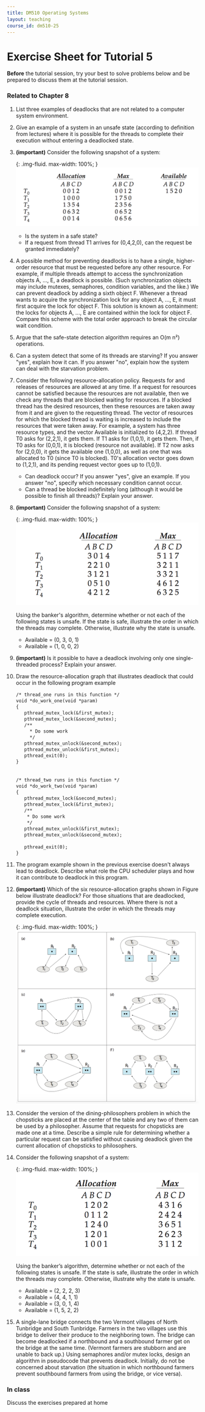 ```yaml
---
title: DM510 Operating Systems
layout: teaching
course_id: dm510-25
---
```


# Exercise Sheet for Tutorial 5

**Before** the tutorial session, try your best to solve problems below and be prepared to discuss them at the tutorial session.

### Related to Chapter 8
1. List three examples of deadlocks that are not related to a computer system environment.
2. Give an example of a system in an unsafe state (according to definition from lectures) where it is possible for the threads to complete their execution without entering a deadlocked state.
3. **(important)** Consider the following snapshot of a system:

    {: .img-fluid. max-width: 100%; }
    ![Banker's algorithm](banker1.png)

    - Is the system in a safe state?
    - If a request from thread T1 arrives for (0,4,2,0), can the request be granted immediately?
4. A possible method for preventing deadlocks is to have a single, higher-order resource that must be requested before any other resource. For example, if multiple threads attempt to access the synchronization objects A, ..., E, a deadlock is possible. (Such synchronization objects may include mutexes, semaphores, condition variables, and the like.) We can prevent deadlock by adding a sixth object F. Whenever a thread wants to acquire the synchronization lock for any object A, ..., E, it must first acquire the lock for object F. This solution is known as containment: the locks for objects A, ..., E are contained within the lock for object F. Compare this scheme with the total order approach to break the circular wait condition.
5. Argue that the safe-state detection algorithm requires an O(m n²) operations.
6. Can a system detect that some of its threads are starving? If you answer "yes", explain how it can. If you answer "no", explain how the system can deal with the starvation problem.
7. Consider the following resource-allocation policy. Requests for and releases of resources are allowed at any time. If a request for resources cannot be satisfied because the resources are not available, then we check any threads that are blocked waiting for resources. If a blocked thread has the desired resources, then these resources are taken away from it and are given to the requesting thread. The vector of resources for which the blocked thread is waiting is increased to include the resources that were taken away. For example, a system has three resource types, and the vector Available is initialized to (4,2,2). If thread T0 asks for (2,2,1), it gets them. If T1 asks for (1,0,1), it gets them. Then, if T0 asks for (0,0,1), it is blocked (resource not available). If T2 now asks for (2,0,0), it gets the available one (1,0,0), as well as one that was allocated to T0 (since T0 is blocked). T0's allocation vector goes down to (1,2,1), and its pending request vector goes up to (1,0,1).
    - Can deadlock occur? If you answer "yes", give an example. If you answer "no", specify which necessary condition cannot occur.
    - Can a thread be blocked indefinitely long (although it would be possible to finish all threads)? Explain your answer.
8. **(important)** Consider the following snapshot of a system:

    {: .img-fluid. max-width: 100%; }
    ![Banker's algorithm](banker2.png)

    Using the banker's algorithm, determine whether or not each of the following states is unsafe. If the state is safe, illustrate the order in which the threads may complete. Otherwise, illustrate why the state is unsafe.
    - Available = (0, 3, 0, 1)
    - Available = (1, 0, 0, 2)
10. **(important)** Is it possible to have a deadlock involving only one single-threaded process? Explain your answer.
11. Draw the resource-allocation graph that illustrates deadlock that could occur in the following program example
    ```
    /* thread_one runs in this function */
    void *do_work_one(void *param)
    {
       pthread_mutex_lock(&first_mutex);
       pthread_mutex_lock(&second_mutex);
       /**
         * Do some work
         */
       pthread_mutex_unlock(&second_mutex);
       pthread_mutex_unlock(&first_mutex);
       pthread_exit(0);
    }


    /* thread_two runs in this function */
    void *do_work_two(void *param)
    {
       pthread_mutex_lock(&second_mutex);
       pthread_mutex_lock(&first_mutex);
       /**
        * Do some work
        */
       pthread_mutex_unlock(&first_mutex);
       pthread_mutex_unlock(&second_mutex);

       pthread_exit(0);
    }
    ```
13. The program example shown in the previous exercise doesn't always lead to deadlock. Describe what role the CPU scheduler plays and how it can contribute to deadlock in this program.
14. **(important)** Which of the six resource-allocation graphs shown in Figure below illustrate deadlock? For those situations that are deadlocked, provide the cycle of threads and resources. Where there is not a deadlock situation, illustrate the order in which the threads may complete execution.

    {: .img-fluid. max-width: 100%; }
    ![Deadlock](deadlock.png)

16. Consider the version of the dining-philosophers problem in which the chopsticks are placed at the center of the table and any two of them can be used by a philosopher. Assume that requests for chopsticks are made one at a time. Describe a simple rule for determining whether a particular request can be satisfied without causing deadlock given the current allocation of chopsticks to philosophers.
17. Consider the following snapshot of a system:

    {: .img-fluid. max-width: 100%; }
    ![Banker](banker3.png)

    Using the banker’s algorithm, determine whether or not each of the following states is unsafe. If the state is safe, illustrate the order in which the threads may complete. Otherwise, illustrate why the state is unsafe.
    - Available = (2, 2, 2, 3)
    - Available = (4, 4, 1, 1)
    - Available = (3, 0, 1, 4)
    - Available = (1, 5, 2, 2)
18. A single-lane bridge connects the two Vermont villages of North Tunbridge and South Tunbridge. Farmers in the two villages use this bridge to deliver their produce to the neighboring town. The bridge can become deadlocked if a northbound and a southbound farmer get on the bridge at the same time. (Vermont farmers are stubborn and are unable to back up.) Using semaphores and/or mutex locks, design an algorithm in pseudocode that prevents deadlock. Initially, do not be concerned about starvation (the situation in which northbound farmers prevent southbound farmers from using the bridge, or vice versa).

### In class
Discuss the exercises prepared at home
